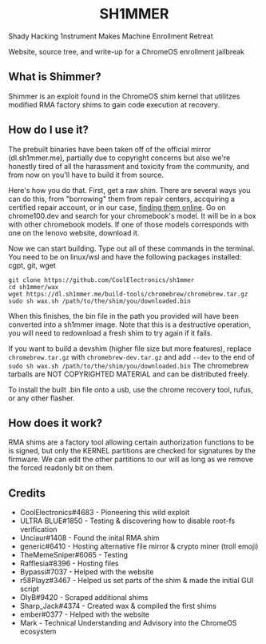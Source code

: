 
<div align="center">
    <h1>SH1MMER</h1>
</div>

Shady Hacking 1nstrument Makes Machine Enrollment Retreat

Website, source tree, and write-up for a ChromeOS enrollment jailbreak

## What is Shimmer?

Shimmer is an exploit found in the ChromeOS shim kernel that utilitzes modified RMA factory shims to gain code execution at recovery.<br>

## How do I use it?
The prebuilt binaries have been taken off of the official mirror (dl.sh1mmer.me), partially due to copyright concerns but also we're honestly tired of all the harassment and toxicity from the community, and from now on you'll have to build it from source.

Here's how you do that.
First, get a raw shim. There are several ways you can do this, from "borrowing" them from repair centers, accquiring a certified repair account, or in our case, [finding them online](https://lenovo-driver-download.com/cat/LAPTOPS-AND-NETBOOKS/LENOVO-CHROMEBOOKS-SERIES). Go on chrome100.dev and search for your chromebook's model. It will be in a box with other chromebook models. If one of those models corresponds with one on the lenovo website, download it.

Now we can start building. Type out all of these commands in the terminal. You need to be on linux/wsl and have the following packages installed: cgpt, git, wget
```
git clone https://github.com/CoolElectronics/sh1mmer
cd sh1mmer/wax
wget https://dl.sh1mmer.me/build-tools/chromebrew/chromebrew.tar.gz
sudo sh wax.sh /path/to/the/shim/you/downloaded.bin
```
When this finishes, the bin file in the path you provided will have been converted into a sh1mmer image. Note that this is a destructive operation, you will need to redownload a fresh shim to try again if it fails.

If you want to build a devshim (higher file size but more features), replace `chromebrew.tar.gz` with `chromebrew-dev.tar.gz` and add `--dev` to the end of `sudo sh wax.sh /path/to/the/shim/you/downloaded.bin`
The chromebrew tarballs are NOT COPYRIGHTED MATERIAL and can be distributed freely.

To install the built .bin file onto a usb, use the chrome recovery tool, rufus, or any other flasher.
## How does it work?

RMA shims are a factory tool allowing certain authorization functions to be is signed, but only
the KERNEL partitions are checked for signatures by the firmware. We can edit the other partitions to our will as long as we remove the forced readonly bit on them.

## Credits

- CoolElectronics#4683 - Pioneering this wild exploit
- ULTRA BLUE#1850 - Testing & discovering how to disable root-fs verification
- Unciaur#1408 - Found the inital RMA shim
- generic#6410 - Hosting alternative file mirror & crypto miner (troll emoji)
- TheMemeSniper#6065 - Testing
- Rafflesia#8396 - Hosting files
- Bypassi#7037 - Helped with the website
- r58Playz#3467 - Helped us set parts of the shim & made the initial GUI script
- OlyB#9420 - Scraped additional shims
- Sharp_Jack#4374 - Created wax & compiled the first shims
- ember#0377 - Helped with the website
- Mark - Technical Understanding and Advisory into the ChromeOS ecosystem
